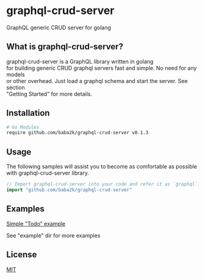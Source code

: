 # graphql-crud-server

GraphQL generic CRUD server for golang

## What is graphql-crud-server?

graphql-crud-server is a GraphQL library written in golang  
for building generic CRUD graphql servers fast and simple. No need for any models  
or other overhead. Just load a graphql schema and start the server. See section   
"Getting Started" for more details.

## Installation

```bash
# Go Modules
require github.com/baba2k/graphql-crud-server v0.1.3
```

## Usage

The following samples will assist you to become as comfortable as possible 
with graphql-crud-server library.

```go
// Import graphql-crud-server into your code and refer it as `graphql`.
import "github.com/baba2k/graphql-crud-server"
```

## Examples

[Simple "Todo" example](./example/example_todo_server.go)

See "example" dir for more examples

## License

[MIT](LICENSE)